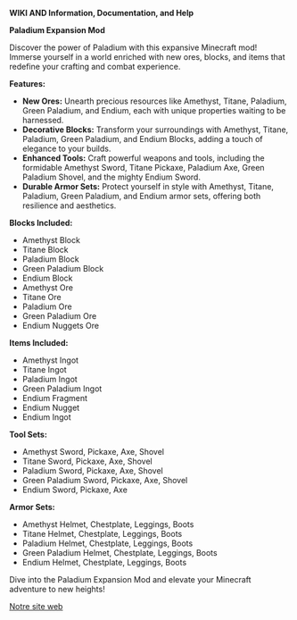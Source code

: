 **WIKI AND Information, Documentation, and Help**

**Paladium Expansion Mod**

Discover the power of Paladium with this expansive Minecraft mod! Immerse yourself in a world enriched with new ores, blocks, and items that redefine your crafting and combat experience.

**Features:**

*   **New Ores:** Unearth precious resources like Amethyst, Titane, Paladium, Green Paladium, and Endium, each with unique properties waiting to be harnessed.
*   **Decorative Blocks:** Transform your surroundings with Amethyst, Titane, Paladium, Green Paladium, and Endium Blocks, adding a touch of elegance to your builds.
*   **Enhanced Tools:** Craft powerful weapons and tools, including the formidable Amethyst Sword, Titane Pickaxe, Paladium Axe, Green Paladium Shovel, and the mighty Endium Sword.
*   **Durable Armor Sets:** Protect yourself in style with Amethyst, Titane, Paladium, Green Paladium, and Endium armor sets, offering both resilience and aesthetics.

**Blocks Included:**

*   Amethyst Block
*   Titane Block
*   Paladium Block
*   Green Paladium Block
*   Endium Block
*   Amethyst Ore
*   Titane Ore
*   Paladium Ore
*   Green Paladium Ore
*   Endium Nuggets Ore

**Items Included:**

*   Amethyst Ingot
*   Titane Ingot
*   Paladium Ingot
*   Green Paladium Ingot
*   Endium Fragment
*   Endium Nugget
*   Endium Ingot

**Tool Sets:**

*   Amethyst Sword, Pickaxe, Axe, Shovel
*   Titane Sword, Pickaxe, Axe, Shovel
*   Paladium Sword, Pickaxe, Axe, Shovel
*   Green Paladium Sword, Pickaxe, Axe, Shovel
*   Endium Sword, Pickaxe, Axe

**Armor Sets:**

*   Amethyst Helmet, Chestplate, Leggings, Boots
*   Titane Helmet, Chestplate, Leggings, Boots
*   Paladium Helmet, Chestplate, Leggings, Boots
*   Green Paladium Helmet, Chestplate, Leggings, Boots
*   Endium Helmet, Chestplate, Leggings, Boots

Dive into the Paladium Expansion Mod and elevate your Minecraft adventure to new heights!

[Notre site web](https://payhip.com/losvegas)
